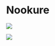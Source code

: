 # Nookure

![](https://i.imgur.com/K3cCWMH.png)

![](https://komarev.com/ghpvc/?username=XYZCommunity&color=blueviolet)

